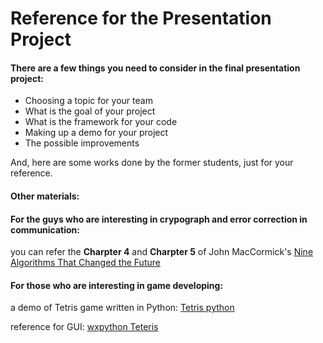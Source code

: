 # Reference for the Presentation Project

#### There are a few things you need to consider in the final presentation project:

- Choosing a topic for your team
- What is the goal of your project
- What is the framework for your code 
- Making up a demo for your project
- The possible improvements

And, here are some works done by the former students, just for your reference. 

#### Other materials:

#### For the guys who are interesting in crypograph and error correction in communication: 

  you can refer the **Charpter 4** and **Charpter 5** of John MacCormick's [Nine Algorithms That Changed the Future](https://www.amazon.com/Nine-Algorithms-That-Changed-Future/dp/0691158193)


#### For those who are interesting in game developing:

  a demo of Tetris game written in Python: [Tetris python](https://www.youtube.com/watch?v=P76rnjmdIdU)

  reference for GUI: [wxpython Teteris](http://zetcode.com/wxpython/thetetrisgame/)


